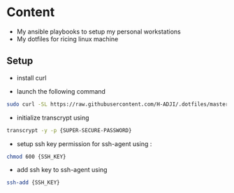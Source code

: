 # Content

- My ansible playbooks to setup my personal workstations
- My dotfiles for ricing linux machine

## Setup

- install curl

- launch the following command

```bash
sudo curl -SL https://raw.githubusercontent.com/H-ADJI/.dotfiles/master/install.sh | sh
```

- initialize transcrypt using

```bash
transcrypt -y -p {SUPER-SECURE-PASSWORD}
```

- setup ssh key permission for ssh-agent using :

```bash
chmod 600 {SSH_KEY}
```

- add ssh key to ssh-agent using

```bash
ssh-add {SSH_KEY}
```
